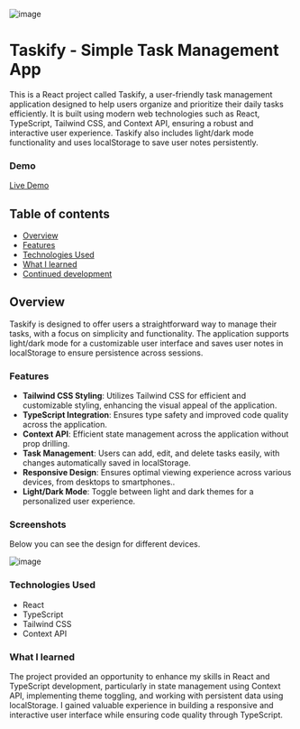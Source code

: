 ![image](https://github.com/user-attachments/assets/a250ab1d-196e-499b-a83b-036f948da733)


# Taskify - Simple Task Management App
This is a React project called Taskify, a user-friendly task management application designed to help users organize and prioritize their daily tasks efficiently. It is built using modern web technologies such as React, TypeScript, Tailwind CSS, and Context API, ensuring a robust and interactive user experience. Taskify also includes light/dark mode functionality and uses localStorage to save user notes persistently.

### Demo
[Live Demo](https://taskapp16.netlify.app/) 

## Table of contents

- [Overview](#overview)
- [Features](#features)
- [Technologies Used](#technologies-used)
- [What I learned](#what-i-learned)
- [Continued development](#continued-development)

## Overview

Taskify is designed to offer users a straightforward way to manage their tasks, with a focus on simplicity and functionality. The application supports light/dark mode for a customizable user interface and saves user notes in localStorage to ensure persistence across sessions.

 ### Features

- **Tailwind CSS Styling**:  Utilizes Tailwind CSS for efficient and customizable styling, enhancing the visual appeal of the application.
- **TypeScript Integration**:  Ensures type safety and improved code quality across the application.
- **Context API**: Efficient state management across the application without prop drilling.
- **Task Management**: Users can add, edit, and delete tasks easily, with changes automatically saved in localStorage.
- **Responsive Design**: Ensures optimal viewing experience across various devices, from desktops to smartphones..
- **Light/Dark Mode**: Toggle between light and dark themes for a personalized user experience.

 ### Screenshots

Below you can see the design for different devices.

![image](https://github.com/user-attachments/assets/fa3aa93a-22a5-42fb-93bc-502e21ba9efa)

### Technologies Used

- React
- TypeScript
- Tailwind CSS
- Context API

### What I learned

The project provided an opportunity to enhance my skills in React and TypeScript development, particularly in state management using Context API, implementing theme toggling, and working with persistent data using localStorage. I gained valuable experience in building a responsive and interactive user interface while ensuring code quality through TypeScript.


